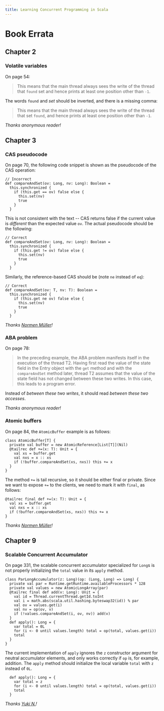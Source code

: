 ```yaml
---
title: Learning Concurrent Programming in Scala
---
```


# Book Errata

## Chapter 2

### Volatile variables

On page 54:

> This means that the main thread always sees the write
> of the thread that `found` set and hence prints at least
> one position other than `-1`.

The words `found` and *set* should be inverted,
and there is a missing comma:

> This means that the main thread always sees the write
> of the thread that set `found`, and hence prints at least
> one position other than `-1`.

*Thanks anonymous reader!*

## Chapter 3

### CAS pseudocode

On page 70, the following code snippet is shown as the pseudocode of the CAS operation:

    // Incorrect
    def compareAndSet(ov: Long, nv: Long): Boolean =
      this.synchronized {
        if (this.get == ov) false else {
          this.set(nv)
          true
        } 
      }

This is not consistent with the text -- CAS returns false if the current value is
*different* than the expected value `ov`.
The actual pseudocode should be the following:

    // Correct
    def compareAndSet(ov: Long, nv: Long): Boolean =
      this.synchronized {
        if (this.get != ov) false else {
          this.set(nv)
          true
        } 
      }

Similarly, the reference-based CAS should be (note `ne` instead of `eq`):

    // Correct
    def compareAndSet(ov: T, nv: T): Boolean =
      this.synchronized {
        if (this.get ne ov) false else {
          this.set(nv)
          true
        } 
      }

*Thanks [Normen Müller](https://github.com/normenmueller)!*

### ABA problem

On page 78:

> In the preceding example, the ABA problem manifests itself in the
> execution of the thread T2. Having first read the value of the state
> field in the Entry object with the `get` method and with the `compareAndSet`
> method later, thread T2 assumes that the value of the state field
> has not changed between these two writes. In this case, this leads
> to a program error.

Instead of *between these two writes*,
it should read *between these two accesses*.

*Thanks anonymous reader!*


### Atomic buffers

On page 84, the `AtomicBuffer` example is as follows:

    class AtomicBuffer[T] {
      private val buffer = new AtomicReference[List[T]](Nil)
      @tailrec def +=(x: T): Unit = {
        val xs = buffer.get
        val nxs = x :: xs
        if (!buffer.compareAndSet(xs, nxs)) this += x
      }
    }

The method `+=` is tail recursive, so it should be either final or private.
Since we want to expose `+=` to the clients, we need to mark it with `final`, as follows:

    @tailrec final def +=(x: T): Unit = {
      val xs = buffer.get
      val nxs = x :: xs
      if (!buffer.compareAndSet(xs, nxs)) this += x
    }

*Thanks [Normen Müller](https://github.com/normenmueller)!*


## Chapter 9

### Scalable Concurrent Accumulator

On page 331, the scalable concurrent accumulator specialized for `Long`s is not
properly initializing the `total` value in its `apply` method.

    class ParLongAccumulator(z: Long)(op: (Long, Long) => Long) {
      private val par = Runtime.getRuntime.availableProcessors * 128
      private val values = new AtomicLongArray(par)
      @tailrec final def add(v: Long): Unit = {
        val id = Thread.currentThread.getId.toInt
        val i = math.abs(scala.util.hashing.byteswap32(id)) % par
        val ov = values.get(i)
        val nv = op(ov, v)
        if (!values.compareAndSet(i, ov, nv)) add(v)
      }
      def apply(): Long = {
        var total = 0L
        for (i <- 0 until values.length) total = op(total, values.get(i))
        total
      }
    }

The current implementation of `apply` ignores the `z` constructor argument for neutral accumulator elements,
and only works correctly if `op` is, for example, addition.
The `apply` method should initialize the local variable `total` with `z` instead of `0L`.

      def apply(): Long = {
        var total = z
        for (i <- 0 until values.length) total = op(total, values.get(i))
        total
      }

*Thanks [Yuki N.](https://github.com/fairjm)!*
